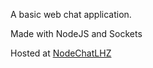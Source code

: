 A basic web chat application.

Made with NodeJS and Sockets

Hosted at [NodeChatLHZ](nodechatlhz.herokuapp.com)
